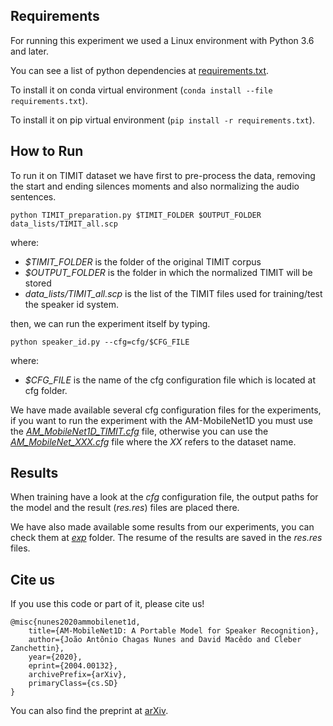 
## Requirements
For running this experiment we used a Linux environment with Python 3.6 and later.

You can see a list of python dependencies at [requirements.txt](requirements.txt).

To install it on conda virtual environment (`conda install --file requirements.txt`).

To install it on pip virtual environment (`pip install -r requirements.txt`).

## How to Run
To run it on TIMIT dataset we have first to pre-process the data, removing the start and ending silences moments and also normalizing the audio sentences.

``
python TIMIT_preparation.py $TIMIT_FOLDER $OUTPUT_FOLDER data_lists/TIMIT_all.scp
``

where:
- *$TIMIT_FOLDER* is the folder of the original TIMIT corpus
- *$OUTPUT_FOLDER* is the folder in which the normalized TIMIT will be stored
- *data_lists/TIMIT_all.scp* is the list of the TIMIT files used for training/test the speaker id system.

then, we can run the experiment itself by typing.

``
python speaker_id.py --cfg=cfg/$CFG_FILE
``

where:
- *$CFG_FILE* is the name of the cfg configuration file which is located at cfg folder.

We have made available several cfg configuration files for the experiments, if you want to run the experiment with the AM-MobileNet1D  you must use the [*AM_MobileNet1D_TIMIT.cfg*](cfg/AM_MobileNet1D_TIMIT.cfg) file, otherwise you can use the [*AM_MobileNet_XXX.cfg*](cfg/) file where the *XX* refers to the dataset name.


## Results
When training have a look at the *cfg* configuration file, the output paths for the model and the result (*res.res*) files are placed there.

We have also made available some results from our experiments, you can check them at [*exp*](exp/) folder. The resume of the results are saved in the *res.res* files.


## Cite us

If you use this code or part of it, please cite us!

```
@misc{nunes2020ammobilenet1d,
    title={AM-MobileNet1D: A Portable Model for Speaker Recognition},
    author={João Antônio Chagas Nunes and David Macêdo and Cleber Zanchettin},
    year={2020},
    eprint={2004.00132},
    archivePrefix={arXiv},
    primaryClass={cs.SD}
}
```

You can also find the preprint at [arXiv](https://arxiv.org/abs/2004.00132).
